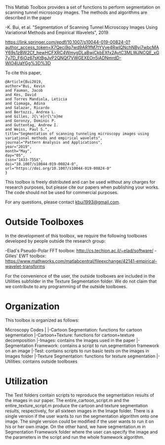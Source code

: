 This Matlab Toolbox provides a set of functions to perform segmentation on
scanning tunnel microsocpy images. The methods and algorithms are described
in the paper

-K. Bui, et al. "Segmentation of Scanning Tunnel Microscopy Images Using Variational
Methods and Empirical Wavelets", 2019

https://link.springer.com/epdf/10.1007/s10044-019-00824-0?author_access_token=X7Qeci9q7wd9AR1fM7tYVve4RwlQNchNByi7wbcMAY69s1zBW2Cf_hewHCFXRC4WmygDLaBwjCkbEXfx2AytC3MLWJNCQE_xG7y7D_F6iOz67sKtBgJvP2QNQf7VWGEXEOn5iADNmrdD-WIO4UaYGg%3D%3D

To cite this paper,
```
@Article{Bui2019,
author="Bui, Kevin
and Fauman, Jacob
and Kes, David
and Torres Mandiola, Leticia
and Ciomaga, Adina
and Salazar, Ricardo
and Bertozzi, Andrea L.
and Gilles, J{\'e}r{\^o}me
and Goronzy, Dominic P.
and Guttentag, Andrew I.
and Weiss, Paul S.",
title="Segmentation of scanning tunneling microscopy images using variational methods and empirical wavelets",
journal="Pattern Analysis and Applications",
year="2019",
month="May",
day="05",
issn="1433-755X",
doi="10.1007/s10044-019-00824-0",
url="https://doi.org/10.1007/s10044-019-00824-0"
}
```
This toolbox is freely distributed and can be used without any charges for
research purposes, but please cite our papers when publishing your works.
The code should not be used for commercial purposes. 

For any questions, please contact kbui1993@gmail.com.

# Outside Toolboxes
In the development of this toolbox, we require the following toolboxes developed by people 
outside the research group:

-Elad's Pseudo-Polar FFT toolbox: http://cs.techion.ac.il/~elad/software/
-Gilles' EWT toolbox: https://www.mathworks.com/matlabcentral/fileexchange/42141-empirical-wavelet-transforms

For the convenience of the user, the outside toolboxes are included in the 
Utilities subfolder in the Texture Segmentation folder. We do not claim that 
we contribute to any programming of the outside toolboxes.


# Organization

This toolbox is organized as follows:

Microscopy Codes
 |
 |-Cartoon Segmentation: functions for cartoon segmentation
 |-Cartoon+Texture: functions for cartoon+texture decomposition
 |-Images: contains the images used in the paper
 |-Segmentation Framework: contains a script to run segmentation framework on an image
 |-Test: contains scripts to run basic tests on the images in Images folder
 |-Texture Segmentation: functions for texture segmentation
     |-Utilities: contains outside toolboxes

     
# Utilization

The Test folders contain scripts to reproduce the segmentation results of 
the images in our paper. The entire_cartoon_script.m and the
entire_texture_script.m produce the cartoon and texture segmentation results,
respectively, for all sixteen images in the Image folder. There is a single
version if the user wants to run the segmentation algorithm onto one image.
The single version could be modified if the user wants to run it on his or
her own image. On the other hand, we have segmentation.m in Segmentation
Framework folder where the user can specify the image and the parameters
in the script and run the whole framework algorithm. 
